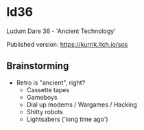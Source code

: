 # ld36
Ludum Dare 36 - 'Ancient Technology'

Published version: https://kurrik.itch.io/sos

Brainstorming
-------------
 - Retro is "ancient", right?
   - Cassette tapes
   - Gameboys
   - Dial up modems / Wargames / Hacking
   - Shitty robots
   - Lightsabers ('long time ago')
